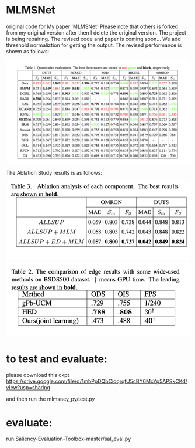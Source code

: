 # MLMSNet
original code for My paper 'MLMSNet'
Please note that others is forked from my original version after then I delete the original version.
The project is being repairing. The revised code and paper is coming soon...
We add threshold normaliztion for getting the output.
The revised performance is shown as follows:


![image](https://github.com/JosephineRabbit/MLMSNet/blob/master/截屏2024-04-09%2023.38.48.png)

The Ablation Study results is as follows:


![image](https://github.com/JosephineRabbit/MLMSNet/blob/master/截屏2024-04-09%2023.43.28.png)
![image](https://github.com/JosephineRabbit/MLMSNet/blob/master/截屏2024-04-09%2023.38.54.png)


# to test and evaluate:
please download this ckpt https://drive.google.com/file/d/1mbPpDQbCidqrqtU5cBY6McYp5APSkCKd/view?usp=sharing 

and then run the mlmsney_py/test.py 

# evaluate:

run Saliency-Evaluation-Toolbox-master/sal_eval.py
